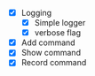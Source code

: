 - [x] Logging
    - [x] Simple logger
    - [x] verbose flag
- [x] Add command
- [x] Show command
- [x] Record command